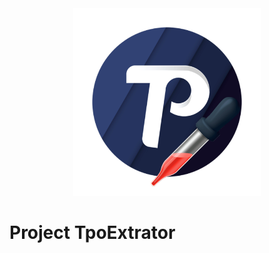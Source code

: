 <div align="center"><img src="/TpoExtractor-favicon.gif" width="300px" height="300px" style="margin: auto"></div>

# Project TpoExtrator
